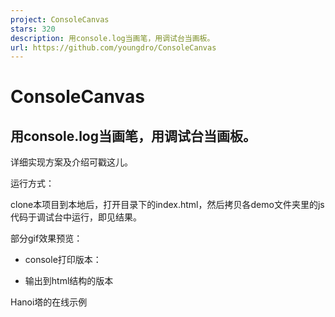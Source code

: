 ```yaml
---
project: ConsoleCanvas
stars: 320
description: 用console.log当画笔，用调试台当画板。
url: https://github.com/youngdro/ConsoleCanvas
---
```


ConsoleCanvas
=============

用console.log当画笔，用调试台当画板。
------------------------

详细实现方案及介绍可戳这儿。

运行方式：

clone本项目到本地后，打开目录下的index.html，然后拷贝各demo文件夹里的js代码于调试台中运行，即见结果。

部分gif效果预览：

-   console打印版本：

-   输出到html结构的版本

Hanoi塔的在线示例
